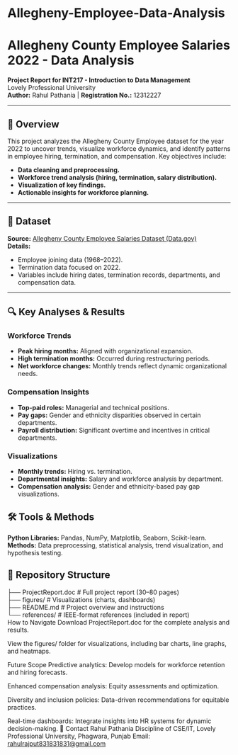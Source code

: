 # Allegheny-Employee-Data-Analysis
# Allegheny County Employee Salaries 2022 - Data Analysis  
**Project Report for INT217 - Introduction to Data Management**  
Lovely Professional University  
**Author:** Rahul Pathania | **Registration No.:** 12312227  

---

## 📌 Overview  
This project analyzes the Allegheny County Employee dataset for the year 2022 to uncover trends, visualize workforce dynamics, and identify patterns in employee hiring, termination, and compensation. Key objectives include:  
- **Data cleaning and preprocessing.**  
- **Workforce trend analysis (hiring, termination, salary distribution).**  
- **Visualization of key findings.**  
- **Actionable insights for workforce planning.**  

---

## 📂 Dataset  
**Source:** [Allegheny County Employee Salaries Dataset (Data.gov)](https://catalog.data.gov/dataset/allegheny-county-employee-salaries)  
**Details:**  
- Employee joining data (1968–2022).  
- Termination data focused on 2022.  
- Variables include hiring dates, termination records, departments, and compensation data.  

---

## 🔍 Key Analyses & Results  

### Workforce Trends  
- **Peak hiring months:** Aligned with organizational expansion.  
- **High termination months:** Occurred during restructuring periods.  
- **Net workforce changes:** Monthly trends reflect dynamic organizational needs.  

### Compensation Insights  
- **Top-paid roles:** Managerial and technical positions.  
- **Pay gaps:** Gender and ethnicity disparities observed in certain departments.  
- **Payroll distribution:** Significant overtime and incentives in critical departments.  

### Visualizations  
- **Monthly trends:** Hiring vs. termination.  
- **Departmental insights:** Salary and workforce analysis by department.  
- **Compensation analysis:** Gender and ethnicity-based pay gap visualizations.  



## 🛠️ Tools & Methods  
**Python Libraries:** Pandas, NumPy, Matplotlib, Seaborn, Scikit-learn.  
**Methods:** Data preprocessing, statistical analysis, trend visualization, and hypothesis testing.  



## 📄 Repository Structure  
├── ProjectReport.doc  # Full project report (30–80 pages)  
├── figures/           # Visualizations (charts, dashboards)  
├── README.md          # Project overview and instructions  
└── references/        # IEEE-format references (included in report)  
How to Navigate
Download ProjectReport.doc for the complete analysis and results.

View the figures/ folder for visualizations, including bar charts, line graphs, and heatmaps.

 Future Scope
Predictive analytics: Develop models for workforce retention and hiring forecasts.

Enhanced compensation analysis: Equity assessments and optimization.

Diversity and inclusion policies: Data-driven recommendations for equitable practices.

Real-time dashboards: Integrate insights into HR systems for dynamic decision-making.
📧 Contact
Rahul Pathania
Discipline of CSE/IT, Lovely Professional University, Phagwara, Punjab
Email: rahulrajput831831831@gmail.com


